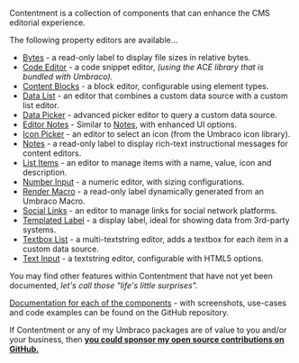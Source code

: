 Contentment is a collection of components that can enhance the CMS editorial experience.

The following property editors are available...

- [Bytes](https://github.com/leekelleher/umbraco-contentment/blob/develop/docs/editors/bytes.md) - a read-only label to display file sizes in relative bytes.
- [Code Editor](https://github.com/leekelleher/umbraco-contentment/blob/develop/docs/editors/code-editor.md) - a code snippet editor, _(using the ACE library that is bundled with Umbraco)._
- [Content Blocks](https://github.com/leekelleher/umbraco-contentment/blob/develop/docs/editors/content-blocks.md) - a block editor, configurable using element types.
- [Data List](https://github.com/leekelleher/umbraco-contentment/blob/develop/docs/editors/data-list.md) - an editor that combines a custom data source with a custom list editor.
- [Data Picker](https://github.com/leekelleher/umbraco-contentment/blob/develop/docs/editors/data-picker.md) - advanced picker editor to query a custom data source.
- [Editor Notes](https://github.com/leekelleher/umbraco-contentment/blob/develop/docs/editors/editor-notes.md) - Similar to [Notes](https://github.com/leekelleher/umbraco-contentment/blob/develop/docs/editors/notes.md), with enhanced UI options.
- [Icon Picker](https://github.com/leekelleher/umbraco-contentment/blob/develop/docs/editors/icon-picker.md) - an editor to select an icon (from the Umbraco icon library).
- [Notes](https://github.com/leekelleher/umbraco-contentment/blob/develop/docs/editors/notes.md) - a read-only label to display rich-text instructional messages for content editors.
- [List Items](https://github.com/leekelleher/umbraco-contentment/blob/develop/docs/editors/list-items.md) - an editor to manage items with a name, value, icon and description.
- [Number Input](https://github.com/leekelleher/umbraco-contentment/blob/develop/docs/editors/number-input.md) - a numeric editor, with sizing configurations.
- [Render Macro](https://github.com/leekelleher/umbraco-contentment/blob/develop/docs/editors/render-macro.md) - a read-only label dynamically generated from an Umbraco Macro.
- [Social Links](https://github.com/leekelleher/umbraco-contentment/blob/develop/docs/editors/social-links.md) - an editor to manage links for social network platforms.
- [Templated Label](https://github.com/leekelleher/umbraco-contentment/blob/develop/docs/editors/templated-label.md) - a display label, ideal for showing data from 3rd-party systems.
- [Textbox List](https://github.com/leekelleher/umbraco-contentment/blob/develop/docs/editors/textbox-list.md) - a multi-textstring editor, adds a textbox for each item in a custom data source.
- [Text Input](https://github.com/leekelleher/umbraco-contentment/blob/develop/docs/editors/text-input.md) - a textstring editor, configurable with HTML5 options.

You may find other features within Contentment that have not yet been documented, _let's call those "life's little surprises"._

[Documentation for each of the components](https://github.com/leekelleher/umbraco-contentment/blob/develop/docs/) - with screenshots, use-cases and code examples can be found on the GitHub repository.

If Contentment or any of my Umbraco packages are of value to you and/or your business, then [**you could sponsor my open source contributions on GitHub.**](https://github.com/sponsors/leekelleher)
